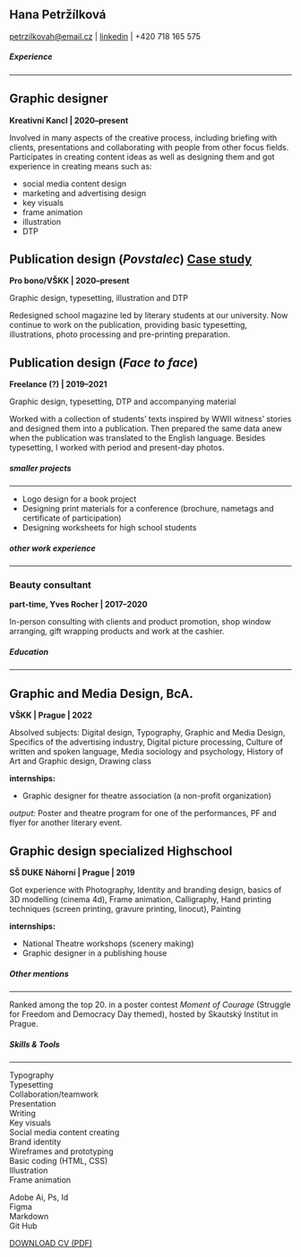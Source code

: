 ## Hana Petržílková
petrzilkovah@email.cz | [linkedin](https://www.linkedin.com/in/hana-petržílková-19a094226/) | +420 718 165 575 

##### *Experience*
---
## Graphic designer
**Kreativní Kancl | 2020–present**

Involved in many aspects of the creative process, including briefing with clients, presentations and collaborating with people from other focus fields. Participates in creating content ideas as well as designing them and got experience in creating means such as:

- social media content design
- marketing and advertising design
- key visuals
- frame animation
- illustration
- DTP 

## Publication design (*Povstalec*) [Case study](https://petrzilkovah.github.io/english-for-designers/03-aboutness/case-study.html)
**Pro bono/VŠKK | 2020–present**

Graphic design, typesetting, illustration and DTP

Redesigned school magazine led by literary students at our university. Now continue to work on the publication, providing basic typesetting, illustrations, photo processing and pre-printing preparation.

## Publication design (*Face to face*)
**Freelance (?) | 2019–2021**

Graphic design, typesetting, DTP and accompanying material 

Worked with a collection of students’ texts inspired by WWII witness’ stories and designed them into a publication. Then prepared the same data anew when the publication was translated to the English language. Besides typesetting, I worked with period and present-day photos.

##### *smaller projects*
___
- Logo design for a book project
- Designing print materials for a conference (brochure, nametags and certificate of participation) 
- Designing worksheets for high school students

##### *other work experience*
___

### Beauty consultant
**part-time, Yves Rocher | 2017–2020**

In-person consulting with clients and product promotion, shop window arranging, gift wrapping products and work at the cashier.

##### *Education*
___
## Graphic and Media Design, BcA.
**VŠKK | Prague | 2022**

Absolved subjects: Digital design, Typography,  Graphic and Media Design, Specifics of the advertising industry, Digital picture processing, Culture of written and spoken language, Media sociology and psychology, History of Art and Graphic design, Drawing class

**internships:** 
- Graphic designer for theatre association (a non-profit organization) 

*output:* Poster and theatre program for one of the performances, PF and flyer for another literary event. 

## Graphic design specialized Highschool 
**SŠ DUKE Náhorní | Prague | 2019**

Got experience with Photography, Identity and branding design, basics of 3D modelling (cinema 4d), Frame animation, Calligraphy, Hand printing techniques (screen printing, gravure printing, linocut), Painting

**internships:** 
- National Theatre workshops (scenery making)
- Graphic designer in a publishing house

##### *Other mentions*
___
Ranked among the top 20. in a poster contest *Moment of Courage* (Struggle for Freedom and Democracy Day themed), hosted by Skautský Institut in Prague. 

##### *Skills & Tools*
___
Typography<br>
Typesetting<br>
Collaboration/teamwork<br>
Presentation<br>
Writing<br>
Key visuals<br>
Social media content creating<br>
Brand identity<br>
Wireframes and prototyping<br>
Basic coding (HTML, CSS)<br>
Illustration<br>
Frame animation<br>

Adobe Ai, Ps, Id<br>
Figma<br>
Markdown<br>
Git Hub

[DOWNLOAD CV (PDF)](pdf/cv-21-11-hpet.pdf)
